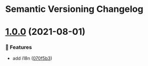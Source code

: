 # Semantic Versioning Changelog

# [1.0.0](https://github.com/Sonia-corporation/ngx-achievements/compare/...1.0.0) (2021-08-01)


### :rocket: Features

* add i18n ([070f5b3](https://github.com/Sonia-corporation/ngx-achievements/commit/070f5b3cf97d3220f63e2e60fad26cc35e0dd049))
